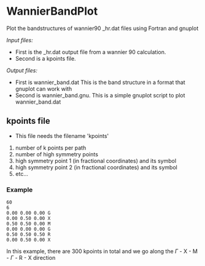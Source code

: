 # WannierBandPlot
Plot the bandstructures of wannier90 _hr.dat files using Fortran and gnuplot

*Input files:* 
- First is the _hr.dat output file from a wannier 90 calculation.
- Second is a kpoints file.
  
*Output files:*
- First is wannier_band.dat This is the band structure in a format that gnuplot can work with
- Second is wannier_band.gnu. This is a simple gnuplot script to plot wannier_band.dat
## kpoints file
- This file needs the filename 'kpoints'
1. number of k points per path
2. number of high symmetry points
3. high symmetry point 1 (in fractional coordinates) and its symbol
4. high symmetry point 2 (in fractional coordinates) and its symbol
5. etc...
### Example
    60
    6
    0.00 0.00 0.00 G
    0.00 0.50 0.00 X
    0.50 0.50 0.00 M
    0.00 0.00 0.00 G
    0.50 0.50 0.50 R
    0.00 0.50 0.00 X
In this example, there are 300 kpoints in total and we go along the $\Gamma$ - X - M - $\Gamma$ - R - X direction
